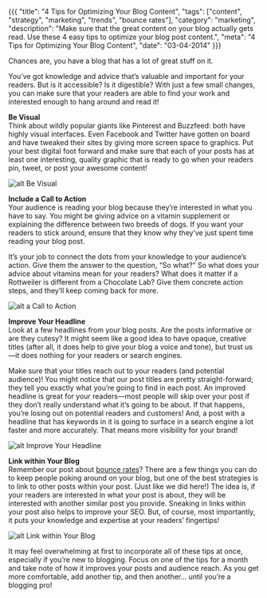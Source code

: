 {{{
  "title": "4 Tips for Optimizing Your Blog Content",
  "tags": ["content", "strategy", "marketing", "trends", "bounce rates"],
  "category": "marketing",
  "description": "Make sure that the great content on your blog actually gets read. Use these 4 easy tips to optimize your blog post content.",
  "meta": "4 Tips for Optimizing Your Blog Content",
  "date": "03-04-2014"
}}}

Chances are, you have a blog that has a lot of great stuff on it. 

You’ve got knowledge and advice that’s valuable and important for your readers. But is it accessible? Is it digestible? With just a few small changes, you can make sure that your readers are able to find your work and interested enough to hang around and read it!

**Be Visual**<br/>
Think about wildly popular giants like Pinterest and Buzzfeed: both have highly visual interfaces. Even Facebook and Twitter have gotten on board and have tweaked their sites by giving more screen space to graphics. Put your best digital foot forward and make sure that each of your posts has at least one interesting, quality graphic that is ready to go when your readers pin, tweet, or post your awesome content!

![alt Be Visual](//dddb43dxo5lmp.cloudfront.net/blog-images/fkE8z.gif "Be Visual") 

**Include a Call to Action**<br/>
Your audience is reading your blog because they’re interested in what you have to say.  You might be giving advice on a vitamin supplement or explaining the difference between two breeds of dogs. If you want your readers to stick around, ensure that they know why they’ve just spent time reading your blog post.

It’s your job to connect the dots from your knowledge to your audience’s action. Give them the answer to the question, “So what?” So what does your advice about vitamins mean for your readers? What does it matter if a Rottweiler is different from a Chocolate Lab?  Give them concrete action steps, and they’ll keep coming back for more.

![alt a Call to Action](//dddb43dxo5lmp.cloudfront.net/blog-images/HurrjOo.gif "a Call to Action")

**Improve Your Headline**<br/>
Look at a few headlines from your blog posts. Are the posts informative or are they cutesy? It might seem like a good idea to have opaque, creative titles (after all, it does help to give your blog a voice and tone), but trust us—it does nothing for your readers or search engines.
 
Make sure that your titles reach out to your readers (and potential audience)! You might notice that our post titles are pretty straight-forward; they tell you exactly what you’re going to find in each post. An improved headline is great for your readers—most people will skip over your post if they don’t really understand what it’s going to be about.  If that happens, you’re losing out on potential readers and customers! And, a post with a headline that has keywords in it is going to surface in a search engine a lot faster and more accurately.  That means more visibility for your brand!

![alt Improve Your Headline](//dddb43dxo5lmp.cloudfront.net/blog-images/clapping.gif "Improve Your Headline")

**Link within Your Blog**<br/>
Remember our post about [bounce rates](http://www.goinfinitus.com/myposts/high-bounce-rate)? There are a few things you can do to keep people poking around on your blog, but one of the best strategies is to link to other posts within your post. (Just like we did here!) The idea is, if your readers are interested in what your post is about, they will be interested with another similar post you provide. Sneaking in links within your post also helps to improve your SEO. But, of course, most importantly, it puts your knowledge and expertise at your readers’ fingertips!

![alt Link within Your Blog](//dddb43dxo5lmp.cloudfront.net/blog-images/chain.gif "Link within Your Blog")

It may feel overwhelming at first to incorporate all of these tips at once, especially if you’re new to blogging. Focus on one of the tips for a month and take note of how it improves your posts and audience reach. As you get more comfortable, add another tip, and then another… until you’re a blogging pro! 